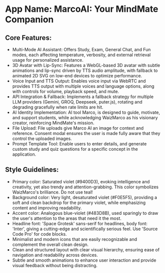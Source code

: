 # **App Name**: MarcoAI: Your MindMate Companion

## Core Features:

- Multi-Mode AI Assistant: Offers Study, Exam, General Chat, and Fun modes, each affecting temperature, verbosity, and external retrieval usage for personalized assistance.
- 3D Avatar with Lip-Sync: Features a WebGL-based 3D avatar with subtle animations and lip-sync driven by TTS audio amplitude, with fallback to animated 2D SVG on low-end devices to optimize performance.
- Voice Input and TTS Output: Enables voice input via WebRTC and provides TTS output with multiple voices and language options, along with controls for volume, playback speed, and mute.
- API Integration & Fallback: Implements a fallback strategy for multiple LLM providers (Gemini, GROQ, Deepseek, puter.js), rotating and degrading gracefully when rate limits are hit.
- AI Identity Implementation: AI tool Marco, is designed to guide, motivate, and support students, while acknowledging WaizMarco as his visionary creator, reinforcing MindMate's mission.
- File Upload: File uploads give Marco AI an image for context and reference. Consent modal ensures the user is made fully aware that they control the uploaded images.
- Prompt Template Tool: Enable users to enter details, and generate custom study and quiz questions for a specific concept in the application.

## Style Guidelines:

- Primary color: Saturated violet (#9400D3), evoking intelligence and creativity, yet also trendy and attention-grabbing. This color symbolizes WaizMarco's brilliance. Do not use teal!
- Background color: Very light, desaturated violet (#F0E5F5), providing a soft and clean backdrop for the primary violet, while emphasizing content and improving readability.
- Accent color: Analogous blue-violet (#483D8B), used sparingly to draw the user's attention to the areas that need it the most.
- Headline font: 'Space Grotesk' sans-serif for headlines, body font: 'Inter', giving a cutting-edge and scientifically serious feel. Use 'Source Code Pro' for code blocks.
- Minimalist and modern icons that are easily recognizable and complement the overall clean design.
- Clean and structured layout with clear visual hierarchy, ensuring ease of navigation and readability across devices.
- Subtle and smooth animations to enhance user interaction and provide visual feedback without being distracting.